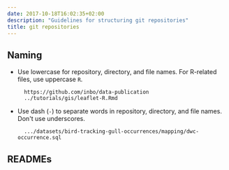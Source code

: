 ```yaml
---
date: 2017-10-18T16:02:35+02:00
description: "Guidelines for structuring git repositories"
title: git repositories
---
```


## Naming

* Use lowercase for repository, directory, and file names. For R-related files, use uppercase `R`.

        https://github.com/inbo/data-publication
        ../tutorials/gis/leaflet-R.Rmd

* Use dash (`-`) to separate words in repository, directory, and file names. Don't use underscores.

        .../datasets/bird-tracking-gull-occurrences/mapping/dwc-occurrence.sql

## READMEs

